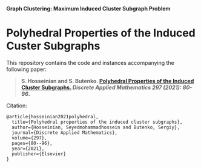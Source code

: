 #### Graph Clustering: Maximum Induced Cluster Subgraph Problem

# Polyhedral Properties of the Induced Custer Subgraphs

This repository contains the code and instances accompanying the following paper:

> **S. Hosseinian and S. Butenko. [Polyhedral Properties of the Induced Cluster Subgraphs.](https://doi.org/10.1016/j.dam.2021.02.040) _Discrete Applied Mathematics 297 (2021): 80-96_.**

Citation:

```
@article{hosseinian2021polyhedral,
  title={Polyhedral properties of the induced cluster subgraphs},
  author={Hosseinian, Seyedmohammadhossein and Butenko, Sergiy},
  journal={Discrete Applied Mathematics},
  volume={297},
  pages={80--96},
  year={2021},
  publisher={Elsevier}
}
```
